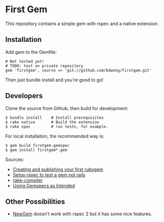 First Gem
=========

This repository contains a simple gem with rspec and a native extension.

Installation
------------

Add gem to the Gemfile:

    # Not tested yet!
    # TODO: test on private repository
    gem 'firstgem', source => 'git://github.com/bdwong/firstgem.git'

Then just bundle install and you're good to go!

Developers
----------

Clone the source from Github, then build for development:

    $ bundle install    # Install prerequisites
    $ rake native       # Build the extension
    $ rake spec         # run tests, for example.

For local installation, the recommended way is:

    $ gem build firstgem.gemspec
    $ gem install firstgem*.gem

Sources:

 * [Creating and publishing your first rubygem](http://blog.thepete.net/2010/11/creating-and-publishing-your-first-ruby.html)
 * [Setup rspec to test a gem not rails](http://blog.thepete.net/2010/11/creating-and-publishing-your-first-ruby.html)
 * [rake-compiler](https://github.com/luislavena/rake-compiler)
 * [Using Gemspecs as Intended](http://yehudakatz.com/2010/04/02/using-gemspecs-as-intended/)

Other Possibilities
-------------------

 * [NewGem](http://newgem.rubyforge.org/) doesn't work with rspec 2 but it has some nice features.
